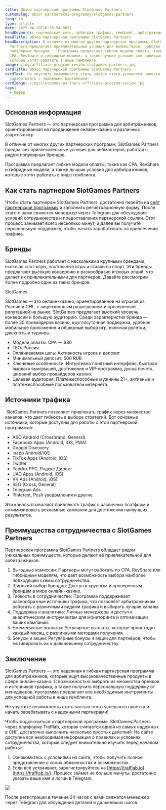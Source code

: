 ```yaml
---
title: Обзор партнерской программы SlotGames Partners
customSlug: obzor-partnerskoi-programmy-slotgames-partners
lang: ru
type: article
date: 2025-04-28T16:38:54.069Z
headKeywords: партнерская сеть, арбитраж трафика, гемблинг, арбитражник, вебмастер
headTitle: Обзор партнерской программы SlotGames Partners
headDescription: В отличие от многих других партнерских программ, SlotGames
  Partners предлагает привлекательные условия для вебмастеров, работая с рядом
  популярных брендов.   Программа предлагает гибкие модели оплаты, такие как
  CPA, RevShare и гибридные модели, а также лучшие условия для арбитражников,
  которые хотят работать в нише гемблинга.
image: /img/affiliate-program-review-slotgames-partners.jpg
cardTitle: Обзор партнерской программы SlotGames Partners
cardText: Не упустите возможность стать частью этого успешного проекта и начать
  зарабатывать с надежными партнерами!
cardImage: /img/slotgames-partners-affiliate-program-review.jpg
tags:
  - Оффер
---
```

## Основная информация 

SlotGames Partners — это партнерская программа для арбитражников, ориентированная на продвижение онлайн-казино и различных азартных игр. 

В отличие от многих других партнерских программ, SlotGames Partners предлагает привлекательные условия для вебмастеров, работая с рядом популярных брендов. 

Программа предлагает гибкие модели оплаты, такие как CPA, RevShare и гибридные модели, а также лучшие условия для арбитражников, которые хотят работать в нише гемблинга.

## Как стать партнером SlotGames Partners 

Чтобы стать партнером SlotGames Partners, достаточно перейти на [сайт партнерской программы](https://trafflab.io/ru) и заполнить регистрационную форму. После этого с вами свяжется менеджер через Telegram для обсуждения условий сотрудничества и предоставления партнерской ссылки. Этот процесс занимает всего несколько минут, и далее вы получите персональную поддержку, чтобы начать зарабатывать на привлечении трафика.

## Бренды 

SlotGames Partners работает с несколькими крупными брендами, включая слот-игры, настольные игры и ставки на спорт. Эти бренды предлагают высокую конверсию и разнообразие игровых опций, что делает их привлекательными для партнеров. Давайте рассмотрим более подробно один из таких брендов.

SlotGames 

SlotGames — это онлайн-казино, ориентированное на игроков из России и СНГ, с лицензионным разрешением и проверенной репутацией на рынке. SlotGames предлагает высокий уровень конверсии и большую аудиторию. Среди характеристик бренда — более 30 провайдеров казино, круглосуточная поддержка, удобное мобильное приложение и обширный выбор игр, включая рулетки, джекпоты и турниры.

* Модели оплаты: CPA — $30
* ГЕО: Россия
* Оплачиваемая цель: Активность игрока и депозит
* Минимальный депозит: 500 RUB
* Ключевые особенности: Интуитивно понятный интерфейс, быстрая выплата выигрышей, достижение и VIP-программа, доска почета, широкий выбор провайдеров казино.
* Целевая аудитория: Платежеспособные мужчины 21+, активные и платежеспособные пользователи интернета.

## Источники трафика

 SlotGames Partners позволяет привлекать трафик через множество каналов, что дает гибкость в выборе стратегий. Вот основные источники, которые доступны для работы с этой партнерской программой:

* ASO Android (Crossbrand, General)
* Facebook Apps (Android, iOS, PWA)
* Google Discovery
* Inapp Android/iOS
* TikTok Apps (Android, iOS)
* Twitter
* Yandex PPC, Яндекс Директ
* UAC Apps (Android, iOS)
* VK Ads (Android, iOS)
* SEO (Cross, General)
* Telegram Ads
* Pinterest, Push уведомления и другие.

Эти каналы позволяют привлекать трафик с различных платформ и оптимизировать рекламные кампании для достижения наилучших результатов.

## Преимущества сотрудничества с SlotGames Partners 

Партнерская программа SlotGames Partners обладает рядом уникальных преимуществ, которые делают её привлекательной для арбитражников:

1. Выгодные комиссии: Партнеры могут работать по CPA, RevShare или гибридным моделям, что дает возможность выбора наиболее подходящей схемы сотрудничества.
2. Широкий выбор брендов: Доступ к крупным и проверенным брендам в мире онлайн-казино.
3. Гибкость в сотрудничестве: Программа поддерживает разнообразные источники трафика, что позволяет арбитражникам работать с различными видами трафика и выбирать лучшие каналы.
4. Поддержка и аналитика: Личные менеджеры и доступ к аналитическим инструментам для мониторинга и оптимизации ваших кампаний.
5. Ежемесячные выплаты: Регулярные выплаты, которые происходят каждый месяц, с различными методами получения.
6. Бонусы и акции: Регулярные бонусы и акции для партнёров, чтобы мотивировать их к дальнейшему сотрудничеству.

## Заключение 

SlotGames Partners — это надежная и гибкая партнерская программа для арбитражников, которые ищут высококачественные продукты в сфере онлайн-казино. С возможностью выбрать из множества брендов и источников трафика, а также получить персональную поддержку от менеджеров, программа предлагает все необходимые инструменты для успешной работы в нише гемблинга.

Не упустите возможность стать частью этого успешного проекта и начать зарабатывать с надежными партнерами!



Чтобы подключиться к партнерской программе  SlotGames Partners через платформу Trafflab, которая считается одной из самых надежных в СНГ, достаточно выполнить несколько простых действий. На сайте доступна вся необходимая информация о правилах и условиях сотрудничества, которые следует внимательно изучить перед началом работы:

1. Ознакомьтесь с условиями на сайте, чтобы получить полное представление о своих обязанностях и возможностях.
2. Если всё устраивает, зарегистрируйтесь на [https://trafflab.io](https://trafflab.io/). Процесс займет не больше минуты: достаточно указать ваше имя и логин в Telegram.

![](https://lh7-rt.googleusercontent.com/docsz/AD_4nXeX6DMx0IZau3lzC0gTwzMT5kzeVBru1KwUOqwwIXbb48PxzG7pVpnQMnbdp-Xu_9n3IVf1Cjbu1H4ub3gmyGgO43jQH3wtNQQ78Fw9DOk2-fgFedWAKz6ieafq1b_lUxJOGxiT8Q?key=XaP4mcD9QW9E5_I3cB6epUau)

После регистрации в течение 24 часов с вами свяжется менеджер через Telegram для обсуждения деталей и дальнейших шагов.